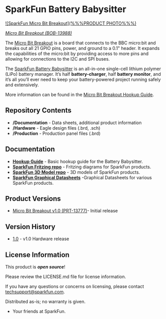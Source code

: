 SparkFun Battery Babysitter
========================================

[![SparkFun Micro Bit Breakout](%%%PRODUCT PHOTO%%%)](https://www.sparkfun.com/products/13988)

[*Micro Bit Breakout (BOB-13988)*](https://www.sparkfun.com/products/13988)

The [Micro Bit Breakout](https://www.sparkfun.com/products/13988) is a board that connects to the BBC micro:bit and breaks out all 21 GPIO pins, power, and ground to a 0.1" header. It expands the capabilities of the micro:bit by providing access to more pins and allowing for connections to the I2C and SPI buses.



The [SparkFun Battery Babysitter](https://www.sparkfun.com/products/13988) is an all-in-one single-cell lithium polymer (LiPo) battery manager. It’s half **battery-charger**, half **battery monitor**, and it’s all you’ll ever need to keep your battery-powered project running safely and extensively.

More information can be found in the [Micro Bit Breakout Hookup Guide](%%%LINK%%%).

Repository Contents
-------------------

* **/Documentation** - Data sheets, additional product information
* **/Hardware** - Eagle design files (.brd, .sch)
* **/Production** - Production panel files (.brd)

Documentation
--------------
* **[Hookup Guide](https://learn.sparkfun.com/tutorials/battery-babysitter-hookup-guide)** - Basic hookup guide for the Battery Babysitter.
* **[SparkFun Fritzing repo](https://github.com/sparkfun/Fritzing_Parts)** - Fritzing diagrams for SparkFun products.
* **[SparkFun 3D Model repo](https://github.com/sparkfun/3D_Models)** - 3D models of SparkFun products. 
* **[SparkFun Graphical Datasheets](https://github.com/sparkfun/Graphical_Datasheets)** -Graphical Datasheets for various SparkFun products.

Product Versions
----------------
* [Micro Bit Breakout v1.0 (PRT-13777)](https://www.sparkfun.com/products/13988)- Initial release

Version History
---------------
* [1.0](https://github.com/sparkfun/Micro_Bit_Breakout/releases/tag/V_1.0) - v1.0 Hardware release

License Information
-------------------

This product is _**open source**_! 

Please review the LICENSE.md file for license information. 

If you have any questions or concerns on licensing, please contact techsupport@sparkfun.com.

Distributed as-is; no warranty is given.

- Your friends at SparkFun.

_<COLLABORATION CREDIT>_
